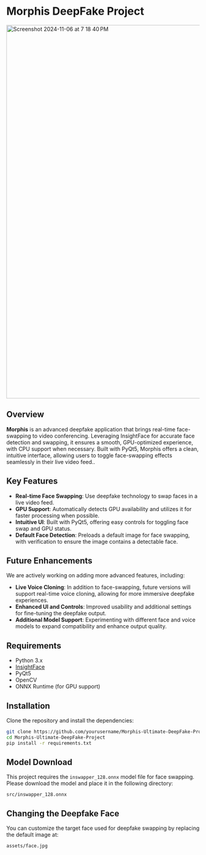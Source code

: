 # Morphis DeepFake Project
<img width="975" alt="Screenshot 2024-11-06 at 7 18 40 PM" src="https://github.com/user-attachments/assets/835ed984-4b5a-4a23-aec7-77e785333e5d">


## Overview
**Morphis** is an advanced deepfake application that brings real-time face-swapping to video conferencing. Leveraging InsightFace for accurate face detection and swapping, it ensures a smooth, GPU-optimized experience, with CPU support when necessary. Built with PyQt5, Morphis offers a clean, intuitive interface, allowing users to toggle face-swapping effects seamlessly in their live video feed..

## Key Features
- **Real-time Face Swapping**: Use deepfake technology to swap faces in a live video feed.
- **GPU Support**: Automatically detects GPU availability and utilizes it for faster processing when possible.
- **Intuitive UI**: Built with PyQt5, offering easy controls for toggling face swap and GPU status.
- **Default Face Detection**: Preloads a default image for face swapping, with verification to ensure the image contains a detectable face.

## Future Enhancements
We are actively working on adding more advanced features, including:
- **Live Voice Cloning**: In addition to face-swapping, future versions will support real-time voice cloning, allowing for more immersive deepfake experiences.
- **Enhanced UI and Controls**: Improved usability and additional settings for fine-tuning the deepfake output.
- **Additional Model Support**: Experimenting with different face and voice models to expand compatibility and enhance output quality.

## Requirements
- Python 3.x
- [InsightFace](https://github.com/deepinsight/insightface)
- PyQt5
- OpenCV
- ONNX Runtime (for GPU support)

## Installation
Clone the repository and install the dependencies:

```bash
git clone https://github.com/yourusername/Morphis-Ultimate-DeepFake-Project.git
cd Morphis-Ultimate-DeepFake-Project
pip install -r requirements.txt
```

## Model Download
This project requires the `inswapper_128.onnx` model file for face swapping. Please download the model and place it in the following directory:

```plaintext
src/inswapper_128.onnx
```

## Changing the Deepfake Face
You can customize the target face used for deepfake swapping by replacing the default image at:

```plaintext
assets/face.jpg
```
